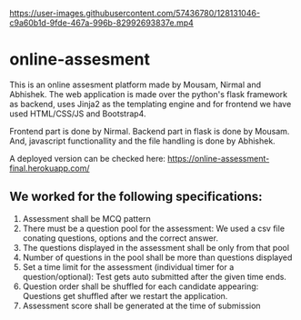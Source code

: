 

https://user-images.githubusercontent.com/57436780/128131046-c9a60b1d-9fde-467a-996b-82992693837e.mp4

# online-assesment
This is an online assesment platform made by Mousam, Nirmal and Abhishek.
The web application is made over the python's flask framework as backend, uses Jinja2 as the templating engine and for frontend we have used HTML/CSS/JS and Bootstrap4.

Frontend part is done by Nirmal.
Backend part in flask is done by Mousam.
And, javascript functionallity and the file handling is done by Abhishek.

A deployed version can be checked here: https://online-assessment-final.herokuapp.com/


## We worked for the following specifications:

1. Assessment shall be MCQ pattern
2. There must be a question pool for the assessment: We used a csv file conating questions, options and the correct answer.
3. The questions displayed in the assessment shall be only from that pool
4. Number of questions in the pool shall be more than questions displayed
5. Set a time limit for the assessment (individual timer for a question/optional): Test gets auto submitted after the given time ends.
6. Question order shall be shuffled for each candidate appearing: Questions get shuffled after we restart the application.
7. Assessment score shall be generated at the time of submission
